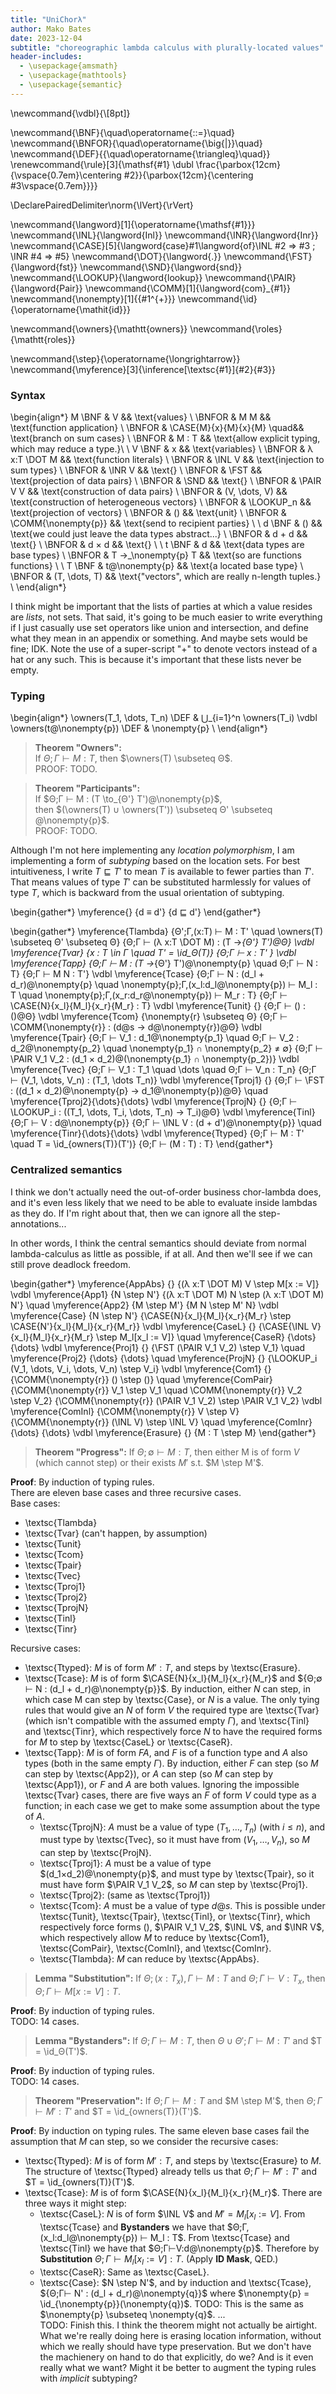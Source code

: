 ```yaml
---
title: "UniChorλ"
author: Mako Bates
date: 2023-12-04
subtitle: "choreographic lambda calculus with plurally-located values"
header-includes:
  - \usepackage{amsmath}
  - \usepackage{mathtools}
  - \usepackage{semantic}
---
```


\newcommand{\vdbl}{\\[8pt]}

\newcommand{\BNF}{\quad\operatorname{::=}\quad}
\newcommand{\BNFOR}{\quad\operatorname{\big{|}}\quad}
\newcommand{\DEF}{{\quad\operatorname{\triangleq}\quad}}
\renewcommand{\rule}[3]{\mathsf{#1} \dubl \frac{\parbox{12cm}{\vspace{0.7em}\centering #2}}{\parbox{12cm}{\centering #3\vspace{0.7em}}}}

\DeclarePairedDelimiter\norm{\lVert}{\rVert}

\newcommand{\langword}[1]{\operatorname{\mathsf{#1}}}
\newcommand{\INL}{\langword{Inl}}
\newcommand{\INR}{\langword{Inr}}
\newcommand{\CASE}[5]{\langword{case}#1\langword{of}\INL #2 ⇒ #3 ; \INR #4 ⇒ #5}
\newcommand{\DOT}{\langword{.}}
\newcommand{\FST}{\langword{fst}}
\newcommand{\SND}{\langword{snd}}
\newcommand{\LOOKUP}{\langword{lookup}}
\newcommand{\PAIR}{\langword{Pair}}
\newcommand{\COMM}[1]{\langword{com}_{#1}}
\newcommand{\nonempty}[1]{{#1^{+}}}
\newcommand{\id}{\operatorname{\mathit{id}}}

\newcommand{\owners}{\mathtt{owners}}
\newcommand{\roles}{\mathtt{roles}}

\newcommand{\step}{\operatorname{\longrightarrow}}
\newcommand{\myference}[3]{\inference[\textsc{#1}]{#2}{#3}}

### Syntax

\begin{align*}
M  \BNF   &  V                       && \text{values}          \\
   \BNFOR &  M M                     && \text{function application}          \\
   \BNFOR &  \CASE{M}{x}{M}{x}{M}    \quad&& \text{branch on sum cases}          \\
   \BNFOR &  M : T                   && \text{allow explicit typing, which may reduce a type.}\\
                                            \\
V  \BNF   &  x                       && \text{variables}          \\
   \BNFOR &  λ x:T \DOT M            && \text{function literals}          \\
   \BNFOR &  \INL V                  && \text{injection to sum types}           \\
   \BNFOR &  \INR V                  && \text{}           \\
   \BNFOR &  \FST                    && \text{projection of data pairs}           \\
   \BNFOR &  \SND                    && \text{}           \\
   \BNFOR &  \PAIR V V               && \text{construction of data pairs}           \\
   \BNFOR &  (V, \dots, V)           && \text{construction of heterogeneous vectors}           \\
   \BNFOR &  \LOOKUP_n               && \text{projection of vectors}           \\
   \BNFOR &  ()                      && \text{unit}          \\
   \BNFOR &  \COMM{\nonempty{p}}     && \text{send to recipient parties}            \\
                                            \\
d  \BNF   &  ()                      && \text{we could just leave the data types abstract...}           \\
   \BNFOR &  d + d                   && \text{}           \\
   \BNFOR &  d × d                   && \text{}           \\
                                            \\
t  \BNF   &  d                       && \text{data types are base types}            \\
   \BNFOR &  T →_\nonempty{p} T      && \text{so are functions functions}         \\
   \\
T  \BNF   &  t@\nonempty{p}          && \text{a located base type}             \\
   \BNFOR &  (T, \dots, T)           && \text{"vectors", which are really n-length tuples.}  \\
\end{align*}



I think might be important that the lists of parties at which a value resides
are _lists_, not sets.
That said, it's going to be much easier to write everything if I just casually
use set operators
like union and intersection, and define what they mean in an appendix or something.
And maybe sets would be fine; IDK.
Note the use of a super-script "+" to denote vectors instead of a hat or any such.
This is because it's important that these lists never be empty.



### Typing

\begin{align*}
\owners(T_1, \dots, T_n) \DEF & ⋃_{i=1}^n \owners(T_i)
\vdbl
\owners(t@\nonempty{p}) \DEF & \nonempty{p} \\
\end{align*}

> **Theorem "Owners":**  
> If $Θ;Γ ⊢ M : T$, then $\owners(T) \subseteq Θ$.  
> PROOF: TODO.

> **Theorem "Participants":**  
> If $Θ;Γ ⊢ M : (T \to_{Θ'} T')@\nonempty{p}$,  
> then $(\owners(T) ∪ \owners(T')) \subseteq Θ' \subseteq @\nonempty{p}$.  
> PROOF: TODO.

Although I'm not here implementing any _location polymorphism_,
I am implementing a form of _subtyping_ based on the location sets.
For best intuitiveness, I write $T ⊑ T'$ to mean $T$ is available to fewer parties than $T'$.
That means values of type $T'$ can be substituted harmlessly for values of type $T$,
which is backward from the usual orientation of subtyping.

\begin{gather*}
\myference{}
          {d ≡ d'}
          {d ⊑ d'}
\end{gather*}

\begin{gather*}
\myference{Tlambda}
          {Θ';Γ,(x:T) ⊢ M : T' \quad \owners(T) \subseteq Θ' \subseteq Θ}
          {Θ;Γ ⊢ (λ x:T \DOT M) : (T →_{Θ'} T')@Θ}
          \vdbl
\myference{Tvar}
          {x : T \in Γ \quad T' = \id_Θ(T)}
          {Θ;Γ ⊢ x : T' }
          \vdbl
\myference{Tapp}
          {Θ;Γ ⊢ M : (T →_{Θ'} T')@\nonempty{p} \quad
           Θ;Γ ⊢ N : T}
          {Θ;Γ ⊢ M N : T'}
          \vdbl
\myference{Tcase}
          {Θ;Γ ⊢ N : (d_l + d_r)@\nonempty{p} \quad
           \nonempty{p};Γ,(x_l:d_l@\nonempty{p}) ⊢ M_l : T \quad
           \nonempty{p};Γ,(x_r:d_r@\nonempty{p}) ⊢ M_r : T}
          {Θ;Γ ⊢ \CASE{N}{x_l}{M_l}{x_r}{M_r} : T}
          \vdbl
\myference{Tunit}
          {}
          {Θ;Γ ⊢ () : ()@Θ}
          \vdbl
\myference{Tcom}
          {\nonempty{r} \subseteq Θ}
          {Θ;Γ ⊢ \COMM{\nonempty{r}} : (d@s → d@\nonempty{r})@Θ}
          \vdbl
\myference{Tpair}
          {Θ;Γ ⊢ V_1 : d_1@\nonempty{p_1} \quad
           Θ;Γ ⊢ V_2 : d_2@\nonempty{p_2} \quad
           \nonempty{p_1} ∩ \nonempty{p_2} ≠ ∅}
          {Θ;Γ ⊢ \PAIR V_1 V_2 : (d_1 × d_2)@(\nonempty{p_1} ∩ \nonempty{p_2})}
          \vdbl
\myference{Tvec}
          {Θ;Γ ⊢ V_1 : T_1 \quad \dots \quad Θ;Γ ⊢ V_n : T_n}
          {Θ;Γ ⊢ (V_1, \dots, V_n) : (T_1, \dots T_n)}
          \vdbl
\myference{Tproj1}
          {}
          {Θ;Γ ⊢ \FST : ((d_1 × d_2)@\nonempty{p} → d_1@\nonempty{p})@Θ}
          \quad
\myference{Tproj2}{\dots}{\dots}
          \vdbl
\myference{TprojN}
          {}
          {Θ;Γ ⊢ \LOOKUP_i : ((T_1, \dots, T_i, \dots, T_n) → T_i)@Θ}
          \vdbl
\myference{Tinl}
          {Θ;Γ ⊢ V : d@\nonempty{p}}
          {Θ;Γ ⊢ \INL V : (d + d')@\nonempty{p}}
          \quad
\myference{Tinr}{\dots}{\dots}
          \vdbl
\myference{Ttyped}
          {Θ;Γ ⊢ M : T' \quad T = \id_{owners(T)}(T')}
          {Θ;Γ ⊢ (M : T) : T}
\end{gather*}




### Centralized semantics

I think we don't actually need the out-of-order business chor-lambda does,
and it's even less likely that we need to be able to evaluate inside lambdas as they do.
If I'm right about that, then we can ignore all the step-annotations...

In other words, I think the central semantics should deviate from normal lambda-calculus
as little as possible, if at all.
And then we'll see if we can still prove deadlock freedom.

\begin{gather*}
\myference{AppAbs}
          {}
          {(λ x:T \DOT M) V \step M[x := V]}
          \vdbl
\myference{App1}
          {N \step N'}
          {(λ x:T \DOT M) N \step (λ x:T \DOT M) N'}
          \quad
\myference{App2}
          {M \step M'}
          {M N \step M' N}
          \vdbl
\myference{Case}
          {N \step N'}
          {\CASE{N}{x_l}{M_l}{x_r}{M_r} \step \CASE{N'}{x_l}{M_l}{x_r}{M_r}}
          \vdbl
\myference{CaseL}
          {}
          {\CASE{\INL V}{x_l}{M_l}{x_r}{M_r} \step M_l[x_l := V]}
          \quad
\myference{CaseR}
          {\dots}
          {\dots}
          \vdbl
\myference{Proj1}
          {}
          {\FST (\PAIR V_1 V_2) \step V_1}
          \quad
\myference{Proj2}
          {\dots}
          {\dots}
          \quad
\myference{ProjN}
          {}
          {\LOOKUP_i (V_1, \dots, V_i, \dots, V_n) \step V_i}
          \vdbl
\myference{Com1}
          {}
          {\COMM{\nonempty{r}} () \step ()}
          \quad
\myference{ComPair}
          {\COMM{\nonempty{r}} V_1 \step V_1 \quad \COMM{\nonempty{r}} V_2 \step V_2}
          {\COMM{\nonempty{r}} (\PAIR V_1 V_2) \step \PAIR V_1 V_2}
          \vdbl
\myference{ComInl}
          {\COMM{\nonempty{r}} V \step V}
          {\COMM{\nonempty{r}} (\INL V) \step \INL V}
          \quad
\myference{ComInr}
          {\dots}
          {\dots}
          \vdbl
\myference{Erasure}
          {}
          {M : T \step M}
\end{gather*}



> **Theorem "Progress":**
> If $Θ;∅ ⊢ M : T$, then either M is of form $V$ (which cannot step)
> or their exists $M'$ s.t. $M \step M'$.

**Proof**: By induction of typing rules.  
There are eleven base cases and three recursive cases.  
Base cases:

- \textsc{Tlambda}
- \textsc{Tvar} (can't happen, by assumption)
- \textsc{Tunit}
- \textsc{Tcom}
- \textsc{Tpair}
- \textsc{Tvec}
- \textsc{Tproj1}
- \textsc{Tproj2}
- \textsc{TprojN}
- \textsc{Tinl}
- \textsc{Tinr}

Recursive cases:

- \textsc{Ttyped}: $M$ is of form $M' : T$, and steps by \textsc{Erasure}.
- \textsc{Tcase}: $M$ is of form $\CASE{N}{x_l}{M_l}{x_r}{M_r}$
  and ${Θ;∅ ⊢ N : (d_l + d_r)@\nonempty{p}}$.
  By induction, either $N$ can step, in which case M can step by \textsc{Case},
  or $N$ is a value.
  The only tying rules that would give an $N$ of form $V$ the required type are
  \textsc{Tvar} (which isn't compatible with the assumed empty $Γ$),
  and \textsc{Tinl} and \textsc{Tinr}, which respectively force $N$ to have the required forms
  for $M$ to step by \textsc{CaseL} or \textsc{CaseR}.
- \textsc{Tapp}: $M$ is of form $F A$, and $F$ is of a function type and $A$ also types
  (both in the same empty $Γ$).
  By induction, either $F$ can step (so $M$ can step by \textsc{App2}),
  or $A$ can step (so $M$ can step by \textsc{App1}),
  or $F$ and $A$ are both values.
  Ignoring the impossible \textsc{Tvar} cases,
  there are five ways an $F$ of form $V$ could type as a function;
  in each case we get to make some assumption about the type of $A$.
  - \textsc{TprojN}: $A$ must be a value of type $(T_1,\dots,T_n)$ (with $i ≤ n$),
    and must type by \textsc{Tvec}, so it must have from $(V_1,\dots,V_n)$,
    so $M$ can step by \textsc{ProjN}.
  - \textsc{Tproj1}: $A$ must be a value of type $(d_1×d_2)@\nonempty{p}$,
    and must type by \textsc{Tpair}, so it must have form $\PAIR V_1 V_2$,
    so $M$ can step by \textsc{Proj1}.
  - \textsc{Tproj2}: (same as \textsc{Tproj1})
  - \textsc{Tcom}: $A$ must be a value of type $d@s$.
    This is possible under \textsc{Tunit}, \textsc{Tpair}, \textsc{Tinl}, or \textsc{Tinr},
    which respectively force forms $()$, $\PAIR V_1 V_2$, $\INL V$, and $\INR V$,
    which respectively allow $M$ to reduce by
    \textsc{Com1}, \textsc{ComPair}, \textsc{ComInl}, and \textsc{ComInr}.
  - \textsc{Tlambda}: $M$ can reduce by \textsc{AppAbs}.


> **Lemma "Substitution":**
> If $Θ;(x:T_x),Γ ⊢ M : T$ and $Θ;Γ ⊢ V : T_x$,
> then $Θ;Γ ⊢ M[x := V] : T$.

**Proof**: By induction of typing rules.  
TODO: 14 cases.

> **Lemma "Bystanders":**
> If $Θ;Γ ⊢ M : T$,
> then $Θ∪Θ';Γ ⊢ M : T'$
> and $T = \id_Θ(T')$.

**Proof**: By induction of typing rules.  
TODO: 14 cases.



> **Theorem "Preservation":**
> If $Θ;Γ ⊢ M : T$ and $M \step M'$,
> then $Θ;Γ ⊢ M' : T'$
> and $T = \id_{owners(T)}(T')$.

**Proof**: By induction on typing rules.
The same eleven base cases fail the assumption that $M$ can step,
so we consider the recursive cases:

- \textsc{Ttyped}: $M$ is of form $M' : T$, and steps by \textsc{Erasure} to $M$.
  The structure of \textsc{Ttyped} already tells us that $Θ;Γ ⊢ M' : T'$
  and $T = \id_{owners(T)}(T')$.
- \textsc{Tcase}: $M$ is of form $\CASE{N}{x_l}{M_l}{x_r}{M_r}$.
  There are three ways it might step:
  - \textsc{CaseL}: $N$ is of form $\INL V$ and $M' = M_l[x_l := V]$.
    From \textsc{Tcase} and **Bystanders** we have that $Θ;Γ,(x_l:d_l@\nonempty{p}) ⊢ M_l : T$.
    From \textsc{Tcase} and \textsc{Tinl} we have that $Θ;Γ⊢V:d@\nonempty{p}$.
    Therefore by **Substitution** $Θ;Γ⊢ M_l[x_l := V] : T$.
    (Apply **ID Mask**, QED.)
  - \textsc{CaseR}: Same as \textsc{CaseL}.
  - \textsc{Case}: $N \step N'$, and by induction and \textsc{Tcase},
    ${Θ;Γ⊢ N' : (d_l + d_r)@\nonempty{q}}$
    where $\nonempty{p} = \id_{\nonempty{p}}(\nonempty{q})$.
    TODO: This is the same as $\nonempty{p} \subseteq \nonempty{q}$.
    ...  
    TODO: Finish this. I think the theorem might not actually be airtight.
    What we're really doing here is erasing location information,
    without which we really should have type preservation.
    But we don't have the machienery on hand to do that explicitly, do we?
    And is it even really what we want?
    Might it be better to augment the typing rules with _implicit_ subtyping?
